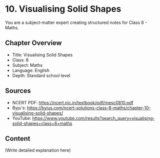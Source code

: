 # 10. Visualising Solid Shapes

You are a subject-matter expert creating structured notes for Class 8 - Maths.

## Chapter Overview
- Title: Visualising Solid Shapes
- Class: 8
- Subject: Maths
- Language: English
- Depth: Standard school level

## Sources
- NCERT PDF: https://ncert.nic.in/textbook/pdf/mesc0810.pdf
- Byju's: https://byjus.com/ncert-solutions-class-8-maths/chapter-10-visualising-solid-shapes/
- YouTube: https://www.youtube.com/results?search_query=visualising-solid-shapes+class+8+maths

## Content
(Write detailed explanation here)
